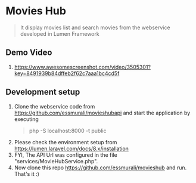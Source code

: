 # Movies Hub
> It display movies list and search movies from the webservice developed in Lumen Framework
## Demo Video

1. <https://www.awesomescreenshot.com/video/3505301?key=8491939b84dffeb2f62c7aaa1bc4cd5f>

## Development setup
1. Clone the webservice code from <https://github.com/essmurali/movieshubapi> and start the application by executing
    > php -S localhost:8000 -t public
2. Please check the environment setup from <https://lumen.laravel.com/docs/8.x/installation>
3. FYI, The API Url was configured in the file "services/MovieHubService.php".
4. Now clone this repo <https://github.com/essmurali/movieshub> and run. That's it :)
